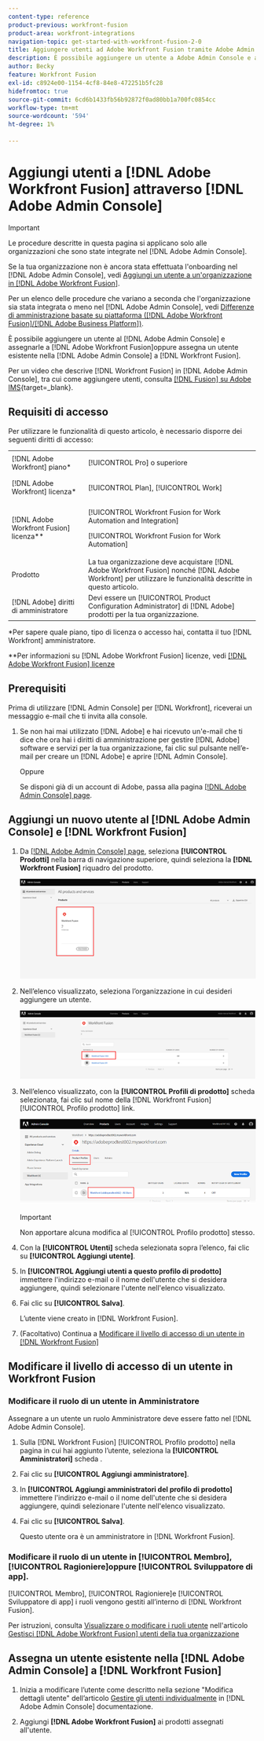 ```yaml
---
content-type: reference
product-previous: workfront-fusion
product-area: workfront-integrations
navigation-topic: get-started-with-workfront-fusion-2-0
title: Aggiungere utenti ad Adobe Workfront Fusion tramite Adobe Admin Console
description: È possibile aggiungere un utente a Adobe Admin Console e assegnarlo ad Adobe Workfront Fusion oppure assegnare un utente esistente in Adobe Admin Console a Workfront Fusion.
author: Becky
feature: Workfront Fusion
exl-id: c8924e00-1154-4cf8-84e8-472251b5fc28
hidefromtoc: true
source-git-commit: 6cd6b1433fb56b92872f0ad80bb1a700fc0854cc
workflow-type: tm+mt
source-wordcount: '594'
ht-degree: 1%

---
```


# Aggiungi utenti a [!DNL Adobe Workfront Fusion] attraverso [!DNL Adobe Admin Console]

>[!IMPORTANT]
>
>Le procedure descritte in questa pagina si applicano solo alle organizzazioni che sono state integrate nel [!DNL Adobe Admin Console].
>
>Se la tua organizzazione non è ancora stata effettuata l&#39;onboarding nel [!DNL Adobe Admin Console], vedi [Aggiungi un utente a un&#39;organizzazione in [!DNL Adobe Workfront Fusion]](../organizations/add-user-to-an-organization.md).
>
>Per un elenco delle procedure che variano a seconda che l&#39;organizzazione sia stata integrata o meno nel [!DNL Adobe Admin Console], vedi [Differenze di amministrazione basate su piattaforma ([!DNL Adobe Workfront Fusion]/[!DNL Adobe Business Platform])](../fusion-in-admin-console/fusion-adobe-admin-console.md).

È possibile aggiungere un utente al [!DNL Adobe Admin Console] e assegnarle a [!DNL Adobe Workfront Fusion]oppure assegna un utente esistente nella [!DNL Adobe Admin Console] a [!DNL Workfront Fusion].

Per un video che descrive [!DNL Workfront Fusion] in [!DNL Adobe Admin Console], tra cui come aggiungere utenti, consulta [[!DNL Fusion] su Adobe IMS](https://video.tv.adobe.com/v/3412464/){target=_blank}.

## Requisiti di accesso

Per utilizzare le funzionalità di questo articolo, è necessario disporre dei seguenti diritti di accesso:

<table style="table-layout:auto"> 
 <col> 
 <col> 
 <tbody> 
  <tr> 
   <td role="rowheader">[!DNL Adobe Workfront] piano*</td> 
   <td> <p>[!UICONTROL Pro] o superiore</p> </td> 
  </tr> 
  <tr data-mc-conditions=""> 
   <td role="rowheader">[!DNL Adobe Workfront] licenza*</td> 
   <td> <p>[!UICONTROL Plan], [!UICONTROL Work]</p> </td> 
  </tr> 
  <tr> 
   <td role="rowheader">[!DNL Adobe Workfront Fusion] licenza**</td> 
   <td> <p>[!UICONTROL Workfront Fusion for Work Automation and Integration] </p> <p>[!UICONTROL Workfront Fusion for Work Automation] </p>  </td> 
  </tr> 
  <tr> 
   <td role="rowheader">Prodotto</td> 
   <td>La tua organizzazione deve acquistare [!DNL Adobe Workfront Fusion] nonché [!DNL Adobe Workfront] per utilizzare le funzionalità descritte in questo articolo.</td> 
  </tr>
   <tr> 
   <td role="rowheader">[!DNL Adobe] diritti di amministratore</td> 
   <td>Devi essere un [!UICONTROL Product Configuration Administrator] di [!DNL Adobe] prodotti per la tua organizzazione.</td> 
  </tr>
  </tbody> 
</table>

&#42;Per sapere quale piano, tipo di licenza o accesso hai, contatta il tuo [!DNL Workfront] amministratore.

&#42;&#42;Per informazioni su [!DNL Adobe Workfront Fusion] licenze, vedi [[!DNL Adobe Workfront Fusion] licenze](../../workfront-fusion/get-started/license-automation-vs-integration.md)



## Prerequisiti

Prima di utilizzare [!DNL Admin Console] per [!DNL Workfront], riceverai un messaggio e-mail che ti invita alla console.

1. Se non hai mai utilizzato [!DNL Adobe] e hai ricevuto un&#39;e-mail che ti dice che ora hai i diritti di amministrazione per gestire [!DNL Adobe] software e servizi per la tua organizzazione, fai clic sul pulsante nell’e-mail per creare un [!DNL Adobe] e aprire [!DNL Admin Console].

   Oppure

   Se disponi già di un account di Adobe, passa alla pagina [[!DNL Adobe Admin Console] page](https://adminconsole.adobe.com/).


## Aggiungi un nuovo utente al [!DNL Adobe Admin Console] e [!DNL Workfront Fusion]

1. Da [[!DNL Adobe Admin Console] page](https://adminconsole.adobe.com/), seleziona **[!UICONTROL Prodotti]** nella barra di navigazione superiore, quindi seleziona la **[!DNL Workfront Fusion]** riquadro del prodotto.

   ![Fusione in Admin Console](assets/fusion-product-admin-console.png)

1. Nell’elenco visualizzato, seleziona l’organizzazione in cui desideri aggiungere un utente.

   ![Istanza di fusione in Admin Console](assets/fusion-instances-admin-console.png)

1. Nell’elenco visualizzato, con la **[!UICONTROL Profili di prodotto]** scheda selezionata, fai clic sul nome della [!DNL Workfront Fusion] [!UICONTROL Profilo prodotto] link.

   ![Profilo del prodotto Workfront Fusion](../../administration-and-setup/add-users/create-and-manage-users/assets/prod-profile-1.png)

   >[!IMPORTANT]
   >
   > Non apportare alcuna modifica al [!UICONTROL Profilo prodotto] stesso.

1. Con la **[!UICONTROL Utenti]** scheda selezionata sopra l’elenco, fai clic su **[!UICONTROL Aggiungi utente]**.

1. In **[!UICONTROL Aggiungi utenti a questo profilo di prodotto]** immettere l&#39;indirizzo e-mail o il nome dell&#39;utente che si desidera aggiungere, quindi selezionare l&#39;utente nell&#39;elenco visualizzato.

1. Fai clic su **[!UICONTROL Salva]**.

   L’utente viene creato in [!DNL Workfront Fusion].

   <!--
    >[!IMPORTANT]
    >
    > Do not make any changes to the Product Profile itself.
    -->

1. (Facoltativo) Continua a [Modificare il livello di accesso di un utente in [!DNL Workfront Fusion]](#change-a-users-access-level-in-workfront-fusion)

## Modificare il livello di accesso di un utente in Workfront Fusion

### Modificare il ruolo di un utente in Amministratore

Assegnare a un utente un ruolo Amministratore deve essere fatto nel [!DNL Adobe Admin Console].

1. Sulla [!DNL Workfront Fusion] [!UICONTROL Profilo prodotto] nella pagina in cui hai aggiunto l’utente, seleziona la **[!UICONTROL Amministratori]** scheda .

1. Fai clic su **[!UICONTROL Aggiungi amministratore]**.

1. In **[!UICONTROL Aggiungi amministratori del profilo di prodotto]** immettere l&#39;indirizzo e-mail o il nome dell&#39;utente che si desidera aggiungere, quindi selezionare l&#39;utente nell&#39;elenco visualizzato.

1. Fai clic su **[!UICONTROL Salva]**.

   Questo utente ora è un amministratore in [!DNL Workfront Fusion].

### Modificare il ruolo di un utente in [!UICONTROL Membro], [!UICONTROL Ragioniere]oppure [!UICONTROL Sviluppatore di app].

[!UICONTROL Membro], [!UICONTROL Ragioniere]e [!UICONTROL Sviluppatore di app] i ruoli vengono gestiti all’interno di [!DNL Workfront Fusion].

Per istruzioni, consulta [Visualizzare o modificare i ruoli utente](../organizations/manage-fusion-users.md#view-or-edit-user-roles) nell&#39;articolo [Gestisci [!DNL Adobe Workfront Fusion] utenti della tua organizzazione](../organizations/manage-fusion-users.md)

## Assegna un utente esistente nella [!DNL Adobe Admin Console] a [!DNL Workfront Fusion]

1. Inizia a modificare l’utente come descritto nella sezione &quot;Modifica dettagli utente&quot; dell’articolo [Gestire gli utenti individualmente](https://helpx.adobe.com/enterprise/using/manage-users-individually.html) in [!DNL Adobe Admin Console] documentazione.

1. Aggiungi **[!DNL Adobe Workfront Fusion]** ai prodotti assegnati all&#39;utente.
